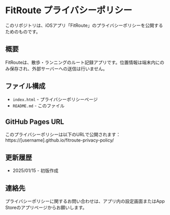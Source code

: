 # FitRoute プライバシーポリシー

このリポジトリは、iOSアプリ「FitRoute」のプライバシーポリシーを公開するためのものです。

## 概要

FitRouteは、散歩・ランニングのルート記録アプリです。位置情報は端末内にのみ保存され、外部サーバーへの送信は行いません。

## ファイル構成

- `index.html` - プライバシーポリシーページ
- `README.md` - このファイル

## GitHub Pages URL

このプライバシーポリシーは以下のURLで公開されます：
https://[username].github.io/fitroute-privacy-policy/

## 更新履歴

- 2025/01/15 - 初版作成

## 連絡先

プライバシーポリシーに関するお問い合わせは、アプリ内の設定画面またはApp Storeのアプリページからお願いします。